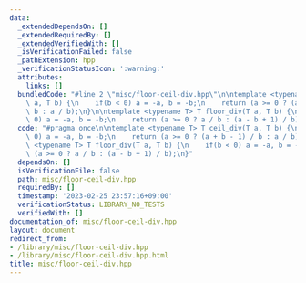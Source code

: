 ```yaml
---
data:
  _extendedDependsOn: []
  _extendedRequiredBy: []
  _extendedVerifiedWith: []
  _isVerificationFailed: false
  _pathExtension: hpp
  _verificationStatusIcon: ':warning:'
  attributes:
    links: []
  bundledCode: "#line 2 \"misc/floor-ceil-div.hpp\"\n\ntemplate <typename T> T ceil_div(T\
    \ a, T b) {\n    if(b < 0) a = -a, b = -b;\n    return (a >= 0 ? (a + b - 1) /\
    \ b : a / b);\n}\n\ntemplate <typename T> T floor_div(T a, T b) {\n    if(b <\
    \ 0) a = -a, b = -b;\n    return (a >= 0 ? a / b : (a - b + 1) / b);\n}\n"
  code: "#pragma once\n\ntemplate <typename T> T ceil_div(T a, T b) {\n    if(b <\
    \ 0) a = -a, b = -b;\n    return (a >= 0 ? (a + b - 1) / b : a / b);\n}\n\ntemplate\
    \ <typename T> T floor_div(T a, T b) {\n    if(b < 0) a = -a, b = -b;\n    return\
    \ (a >= 0 ? a / b : (a - b + 1) / b);\n}"
  dependsOn: []
  isVerificationFile: false
  path: misc/floor-ceil-div.hpp
  requiredBy: []
  timestamp: '2023-02-25 23:57:16+09:00'
  verificationStatus: LIBRARY_NO_TESTS
  verifiedWith: []
documentation_of: misc/floor-ceil-div.hpp
layout: document
redirect_from:
- /library/misc/floor-ceil-div.hpp
- /library/misc/floor-ceil-div.hpp.html
title: misc/floor-ceil-div.hpp
---
```

